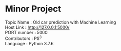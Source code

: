 # Minor Project
Topic Name : Old car prediction with Machine Learning 
<br>
Host Link : http://127.0.0.1:5000/
<br>
PORT number : 5000
<br>
Contributors : PS<sup>3</sup>
<br>
Language : Python 3.7.6 
